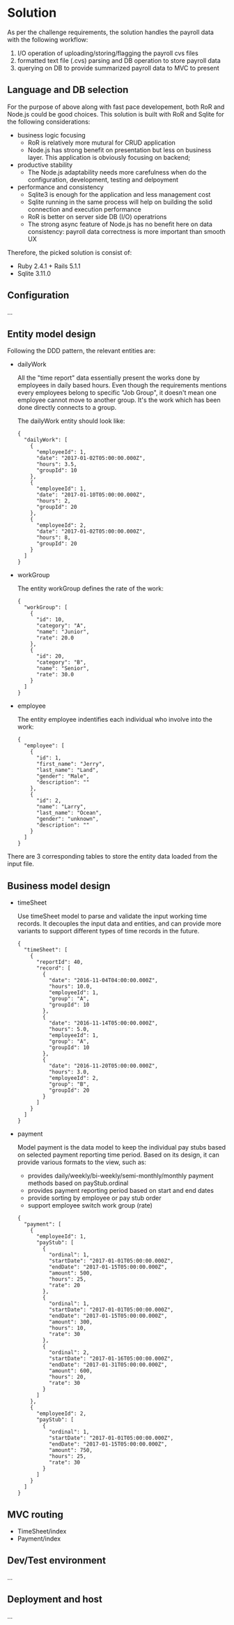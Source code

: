 # Solution

As per the challenge requirements, the solution handles the payroll data with the following workflow:

1. I/O operation of uploading/storing/flagging the payroll cvs files
1. formatted text file (.cvs) parsing and DB operation to store payroll data
1. querying on DB to provide summarized payroll data to MVC to present

## Language and DB selection

For the purpose of above along with fast pace developement, both RoR and Node.js could be good choices. This solution is built with RoR and Sqlite for the following considerations:

* business logic focusing
  - RoR is relatively more mutural for CRUD application
  - Node.js has strong benefit on presentation but less on business layer. This application is obviously focusing on backend;
* productive stability
  - The Node.js adaptability needs more carefulness when do the configuration, development, testing and delpoyment
* performance and consistency
  - Sqlite3 is enough for the application and less management cost
  - Sqlite running in the same process will help on building the solid connection and execution performance
  - RoR is better on server side DB (I/O) operatrions
  - The strong async feature of Node.js has no benefit here on data consistency: payroll data correctness is more important than smooth UX

Therefore, the picked solution is consist of:

* Ruby 2.4.1 + Rails 5.1.1
* Sqlite 3.11.0

## Configuration

...

## Entity model design

Following the DDD pattern, the relevant entities are:

* dailyWork

  All the "time report" data essentially present the works done by employees in daily based hours. Even though the requirements mentions every employees belong to specific "Job Group", it doesn't mean one employee cannot move to another group. It's the work which has been done directly connects to a group.

  The dailyWork entity should look like:

  ```
  {
    "dailyWork": [
      {
        "employeeId": 1,
        "date": "2017-01-02T05:00:00.000Z",
        "hours": 3.5,
        "groupId": 10
      },
      {
        "employeeId": 1,
        "date": "2017-01-10T05:00:00.000Z",
        "hours": 2,
        "groupId": 20
      },
      {
        "employeeId": 2,
        "date": "2017-01-02T05:00:00.000Z",
        "hours": 8,
        "groupId": 20
      }
    ]
  }
  ```

* workGroup

  The entity workGroup defines the rate of the work:

  ```
  {
    "workGroup": [
      {
        "id": 10,
        "category": "A",
        "name": "Junior",
        "rate": 20.0
      },
      {
        "id": 20,
        "category": "B",
        "name": "Senior",
        "rate": 30.0
      }
    ]
  }
  ```

* employee

  The entity employee indentifies each individual who involve into the work:

  ```
  {
    "employee": [
      {
        "id": 1,
        "first_name": "Jerry",
        "last_name": "Land",
        "gender": "Male",
        "description": ""
      },
      {
        "id": 2,
        "name": "Larry",
        "last_name": "Ocean",
        "gender": "unknown",
        "description": ""
      }
    ]
  }
  ```

There are 3 corresponding tables to store the entity data loaded from the input file.

## Business model design

* timeSheet

  Use timeSheet model to parse and validate the input working time records. It decouples the input data and entities, and can provide more variants to support different types of time records in the future.

  ```
  {
    "timeSheet": [
      {
        "reportId": 40,
        "record": [
          {
            "date": "2016-11-04T04:00:00.000Z",
            "hours": 10.0,
            "employeeId": 1,
            "group": "A",
            "groupId": 10
          },
          {
            "date": "2016-11-14T05:00:00.000Z",
            "hours": 5.0,
            "employeeId": 1,
            "group": "A",
            "groupId": 10
          },
          {
            "date": "2016-11-20T05:00:00.000Z",
            "hours": 3.0,
            "employeeId": 2,
            "group": "B",
            "groupId": 20
          }
        ]
      }
    ]
  }
  ```

* payment

  Model payment is the data model to keep the individual pay stubs based on selected payment reporting time period. Based on its design, it can provide various formats to the view, such as:
  - provides daily/weekly/bi-weekly/semi-monthly/monthly payment methods based on payStub.ordinal
  - provides payment reporting period based on start and end dates
  - provide sorting by employee or pay stub order
  - support employee switch work group (rate)

  ```
  {
    "payment": [
      {
        "employeeId": 1,
        "payStub": [
          {
            "ordinal": 1,
            "startDate": "2017-01-01T05:00:00.000Z",
            "endDate": "2017-01-15T05:00:00.000Z",
            "amount": 500,
            "hours": 25,
            "rate": 20
          },
          {
            "ordinal": 1,
            "startDate": "2017-01-01T05:00:00.000Z",
            "endDate": "2017-01-15T05:00:00.000Z",
            "amount": 300,
            "hours": 10,
            "rate": 30
          },
          {
            "ordinal": 2,
            "startDate": "2017-01-16T05:00:00.000Z",
            "endDate": "2017-01-31T05:00:00.000Z",
            "amount": 600,
            "hours": 20,
            "rate": 30
          }
        ]
      },
      {
        "employeeId": 2,
        "payStub": [
          {
            "ordinal": 1,
            "startDate": "2017-01-01T05:00:00.000Z",
            "endDate": "2017-01-15T05:00:00.000Z",
            "amount": 750,
            "hours": 25,
            "rate": 30
          }
        ]
      }
    ]
  }
  ```

## MVC routing

* TimeSheet/index
* Payment/index

## Dev/Test environment

...

## Deployment and host

...
